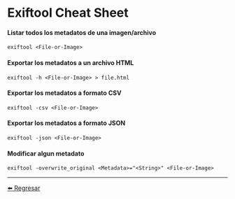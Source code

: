 # Exiftool Cheat Sheet

#### Listar todos los metadatos de una imagen/archivo
```
exiftool <File-or-Image>
```

#### Exportar los metadatos a un archivo HTML
```
exiftool -h <File-or-Image> > file.html
```

#### Exportar los metadatos a formato CSV
```
exiftool -csv <File-or-Image>
```

#### Exportar los metadatos a formato JSON
```
exiftool -json <File-or-Image>
```

#### Modificar algun metadato
```
exiftool -overwrite_original <Metadata>="<String>" <File-or-Image>
```

---

[:arrow_left: Regresar](https://github.com/m4lal0/cheatsheets)
